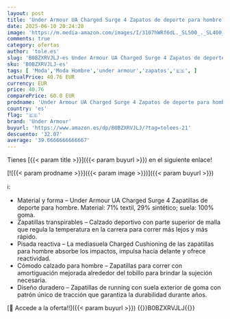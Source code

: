 ```yaml
---
layout: post
title: 'Under Armour UA Charged Surge 4 Zapatos de deporte para hombre  ligeras y transpirables deportivas de hombre  color negro/gris antracita/blanco'
date: 2025-06-10 20:24:28
image: 'https://m.media-amazon.com/images/I/3107hWRf6dL._SL500_._SL400_.jpg'
comments: true
category: ofertas
author: 'tole.es'
slug: 'B0BZXRVJLJ-es Under Armour UA Charged Surge 4 Zapatos de deporte para...'
sku: 'B0BZXRVJLJ-es'
tags: [ 'Moda','Moda Hombre','under armour','zapatos','🇪🇸', ]
actualPrice: 40.76 EUR
currency: EUR
price: 40.76
comparePrice: 60.0 EUR
prodname: 'Under Armour UA Charged Surge 4 Zapatos de deporte para hombre  ligeras y transpirables deportivas de hombre  color negro/gris antracita/blanco'
country: 'es'
flag: '🇪🇸'
brand: 'Under Armour'
buyurl: 'https://www.amazon.es/dp/B0BZXRVJLJ/?tag=tolees-21'
descuento: '32.07'
average: '39.6666666666667'
---
```


Tienes [{{< param title >}}]({{< param buyurl >}}) en el siguiente enlace!

[![{{< param prodname >}}]({{< param image >}})]({{< param buyurl >}})

ℹ️:

- Material y forma – Under Armour UA Charged Surge 4 Zapatillas de deporte para hombre. Material: 71% textil, 29% sintético; suela: 100% goma.
- Zapatillas transpirables – Calzado deportivo con parte superior de malla que regula la temperatura en la carrera para correr más lejos y más rápido.
- Pisada reactiva – La mediasuela Charged Cushioning de las zapatillas para hombre absorbe los impactos, impulsa hacia delante y ofrece reactividad.
- Cómodo calzado para hombre – Zapatillas para correr con amortiguación mejorada alrededor del tobillo para brindar la sujeción necesaria.
- Diseño duradero – Zapatillas de running con suela exterior de goma con patrón único de tracción que garantiza la durabilidad durante años.

[🛒 Accede a la oferta!!]({{< param buyurl >}})
{{<world>}}B0BZXRVJLJ{{</world>}}
